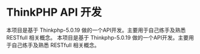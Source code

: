 ThinkPHP API 开发
===============

本项目是基于 Thinkphp-5.0.19 做的一个API开发。主要用于自己练手及熟悉 RESTfull 相关概念。
本项目是基于 Thinkphp-5.0.19 做的一个API开发。主要用于自己练手及熟悉 RESTfull 相关概念。
